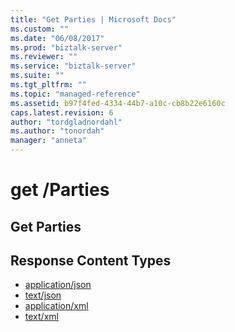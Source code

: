 ```yaml
---
title: "Get Parties | Microsoft Docs"
ms.custom: ""
ms.date: "06/08/2017"
ms.prod: "biztalk-server"
ms.reviewer: ""
ms.service: "biztalk-server"
ms.suite: ""
ms.tgt_pltfrm: ""
ms.topic: "managed-reference"
ms.assetid: b97f4fed-4334-44b7-a10c-cb8b22e6160c
caps.latest.revision: 6
author: "tordgladnordahl"
ms.author: "tonordah"
manager: "anneta"
---
```

# get /Parties
## Get Parties

Response Content Types
---

- [application/json](../feature-pack-1/get-parties-application-json.md)
- [text/json](../feature-pack-1/get-parties-text-json.md)
- [application/xml](../feature-pack-1/get-parties-application-xml.md)
- [text/xml](../feature-pack-1/get-parties-text-xml.md)
